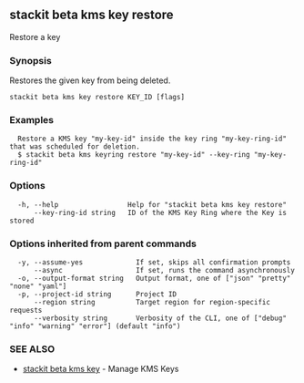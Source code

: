 ## stackit beta kms key restore

Restore a key

### Synopsis

Restores the given key from being deleted.

```
stackit beta kms key restore KEY_ID [flags]
```

### Examples

```
  Restore a KMS key "my-key-id" inside the key ring "my-key-ring-id" that was scheduled for deletion.
  $ stackit beta kms keyring restore "my-key-id" --key-ring "my-key-ring-id"
```

### Options

```
  -h, --help                 Help for "stackit beta kms key restore"
      --key-ring-id string   ID of the KMS Key Ring where the Key is stored
```

### Options inherited from parent commands

```
  -y, --assume-yes             If set, skips all confirmation prompts
      --async                  If set, runs the command asynchronously
  -o, --output-format string   Output format, one of ["json" "pretty" "none" "yaml"]
  -p, --project-id string      Project ID
      --region string          Target region for region-specific requests
      --verbosity string       Verbosity of the CLI, one of ["debug" "info" "warning" "error"] (default "info")
```

### SEE ALSO

* [stackit beta kms key](./stackit_beta_kms_key.md)	 - Manage KMS Keys

